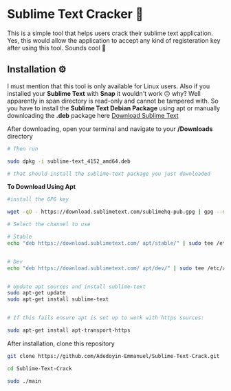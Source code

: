 # Sublime Text Cracker 🚀

This is a simple tool that helps users crack their sublime text application. Yes, this would allow the application to accept any kind of registeration key after using this tool. Sounds cool 🧢

## Installation ⚙️

I must mention that this tool is only available for Linux users. Also if you installed your **Sublime Text** with **Snap** it wouldn't work 😔 why? Well apparently in span directory is read-only and cannot be tampered with. So you have to install the **Sublime Text Debian Package** using apt or manually downloading the **.deb** package here [Download Sublime Text](https://ftp5.gwdg.de/pub/linux/debian/mint/packages/pool/import/s/sublime-text/)

After downloading, open your terminal and navigate to your **/Downloads** directory

```bash
# Then run

sudo dpkg -i sublime-text_4152_amd64.deb

# that should install the sublime-text package you just downloaded

```

**To Download Using Apt**

```bash
#install the GPG key

wget -qO - https://download.sublimetext.com/sublimehq-pub.gpg | gpg --dearmor | sudo tee /etc/apt/trusted.gpg.d/sublimehq-archive.gpg > /dev/null

# Select the channel to use

# Stable
echo "deb https://download.sublimetext.com/ apt/stable/" | sudo tee /etc/apt/sources.list.d/sublime-text.list


# Dev
echo "deb https://download.sublimetext.com/ apt/dev/" | sudo tee /etc/apt/sources.list.d/sublime-text.list


# Update apt sources and install sublime-text
sudo apt-get update
sudo apt-get install sublime-text


# If this fails ensure apt is set up to work with https sources:

sudo apt-get install apt-transport-https

```

After installation, clone this repository

```bash
git clone https://github.com/Adedoyin-Emmanuel/Sublime-Text-Crack.git

cd Sublime-Text-Crack

sudo ./main


```

